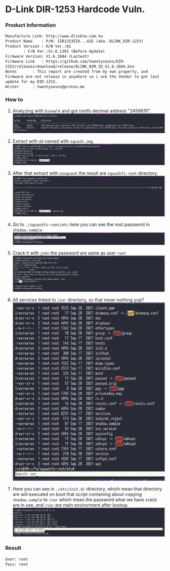 # D-Link DIR-1253 Hardcode Vuln.

### Product Information
```
Manufacture Link: http://www.dlinktw.com.tw
Product Name	: P/N: IIR1253EID...A1E (aka. DLINK_DIR-1253)
Product Version	: H/W Ver.:A1
		: F/W Ver.:V1.6.1303 (Before Update)
Firmware Version: V1.6.1684 (Lastest)
Firmware Link	: https://github.com/twentysevns/DIR-1253/releases/download/release/DLINK_N2M_ID_V1.6.1684.bin
Notes		: This report are created from my own property, and Firmware are not release in anywhere so i ask the Vendor to got last update for my DIR-1253.
Writer		: twentysevns@proton.me
```
### How to
1. Analyzing with ```binwalk``` and got rootfs decimal address "2456610".
![image](./2025-02-21_screenshot_000.png)

2. Extract with ```dd``` named with ```squash.img```.
![image](./2025-02-21_screenshot_001.png)

3. After that extract with ```unsquash``` the result are ```squashfs-root``` directory.
![image](./2025-02-21_screenshot_002.png)

4. Go to ```./squashfs-root/etc``` here you can see the root password in ```shadow.sample```
![image](./2025-02-21_screenshot_004.png)

5. Crack it with ```john``` the password are same as user ```root``` 
![image](./2025-02-21_screenshot_005.png)

6. All services linked to ```/var``` directory, so that mean nothing yup?
![image](./2025-02-21_screenshot_006.png)

7. Here you can see in ```./etc/init.d/``` directory, which mean that directory are will executed on boot that script containing about copying ```shadow.sample``` to ```/var``` which mean the password what we have crack are in use, and ```/var``` are main environment after bootup.
![image](./2025-02-21_screenshot_007.png)

### Result
```
User: root
Pass: root
```
